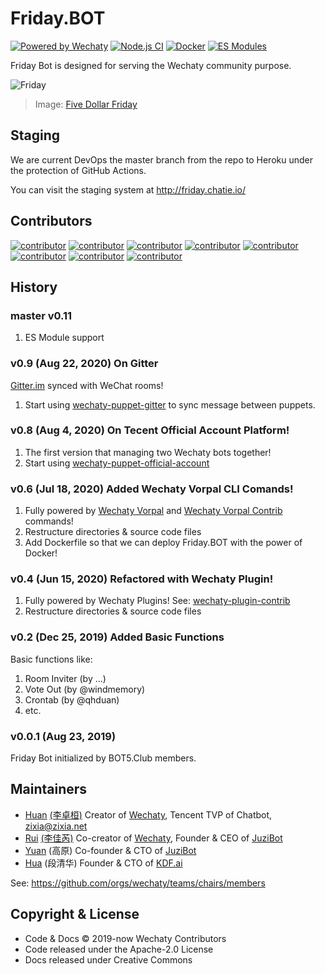 # Friday.BOT

[![Powered by Wechaty](https://img.shields.io/badge/Powered%20By-Wechaty-brightgreen.svg)](https://wechaty.js.org)
[![Node.js CI](https://github.com/wechaty/friday/workflows/Node.js%20CI/badge.svg)](https://github.com/wechaty/friday/actions?query=workflow%3A%22Node.js+CI%22)
[![Docker](https://github.com/wechaty/friday/workflows/Docker/badge.svg)](https://github.com/wechaty/friday/actions?query=workflow%3ADocker)
[![ES Modules](https://img.shields.io/badge/ES-Modules-brightgreen)](https://github.com/Chatie/tsconfig/issues/16)

Friday Bot is designed for serving the Wechaty community purpose.

![Friday](docs/images/friday.svg)

> Image: [Five Dollar Friday](https://www.robsdogs.net.au/product/five-dollar-friday/)

## Staging

We are current DevOps the master branch from the repo to Heroku under the protection of GitHub Actions.

You can visit the staging system at <http://friday.chatie.io/>

## Contributors

[![contributor](https://sourcerer.io/fame/huan/wechaty/friday/images/0)](https://sourcerer.io/fame/huan/wechaty/friday/links/0)
[![contributor](https://sourcerer.io/fame/huan/wechaty/friday/images/1)](https://sourcerer.io/fame/huan/wechaty/friday/links/1)
[![contributor](https://sourcerer.io/fame/huan/wechaty/friday/images/2)](https://sourcerer.io/fame/huan/wechaty/friday/links/2)
[![contributor](https://sourcerer.io/fame/huan/wechaty/friday/images/3)](https://sourcerer.io/fame/huan/wechaty/friday/links/3)
[![contributor](https://sourcerer.io/fame/huan/wechaty/friday/images/4)](https://sourcerer.io/fame/huan/wechaty/friday/links/4)
[![contributor](https://sourcerer.io/fame/huan/wechaty/friday/images/5)](https://sourcerer.io/fame/huan/wechaty/friday/links/5)
[![contributor](https://sourcerer.io/fame/huan/wechaty/friday/images/6)](https://sourcerer.io/fame/huan/wechaty/friday/links/6)
[![contributor](https://sourcerer.io/fame/huan/wechaty/friday/images/7)](https://sourcerer.io/fame/huan/wechaty/friday/links/7)

## History

### master v0.11

1. ES Module support

### v0.9 (Aug 22, 2020) On Gitter

[Gitter.im](https://gitter.im/wechaty/wechaty) synced with WeChat rooms!

1. Start using [wechaty-puppet-gitter](https://github.com/wechaty/wechaty-puppet-gitter) to sync message between puppets.

### v0.8 (Aug 4, 2020) On Tecent Official Account Platform!

1. The first version that managing two Wechaty bots together!
1. Start using [wechaty-puppet-official-account](https://github.com/wechaty/wechaty-puppet-official-account)

### v0.6 (Jul 18, 2020) Added Wechaty Vorpal CLI Comands!

1. Fully powered by [Wechaty Vorpal](https://github.com/wechaty/wechaty-vorpal) and [Wechaty Vorpal Contrib](https://github.com/wechaty/wechaty-vorpa-contrib) commands!
1. Restructure directories & source code files
1. Add Dockerfile so that we can deploy Friday.BOT with the power of Docker!

### v0.4 (Jun 15, 2020) Refactored with Wechaty Plugin!

1. Fully powered by Wechaty Plugins! See: [wechaty-plugin-contrib](https://github.com/wechaty/wechaty-plugin-contrib)
1. Restructure directories & source code files

### v0.2 (Dec 25, 2019) Added Basic Functions

Basic functions like:

1. Room Inviter (by ...)
1. Vote Out (by @windmemory)
1. Crontab (by @qhduan)
1. etc.

### v0.0.1 (Aug 23, 2019)

Friday Bot initialized by BOT5.Club members.

## Maintainers

- [Huan](https://github.com/huan) [(李卓桓)](http://linkedin.com/in/zixia) Creator of [Wechaty](https://github.com/wechaty/wechaty), Tencent TVP of Chatbot, <zixia@zixia.net>
- [Rui](https://github.com/lijiarui) [(李佳芮)](https://lijiarui.github.io) Co-creator of [Wechaty](https://github.com/wechaty/wechaty), Founder & CEO of [JuziBot](https://www.juzi.bot/)
- [Yuan](https://github.com/windmemory) (高原) Co-founder & CTO of [JuziBot](https://www.juzi.bot/)
- [Hua](https://github.com/qhduan) (段清华) Founder & CTO of [KDF.ai](https://kdf.ai)

See: <https://github.com/orgs/wechaty/teams/chairs/members>

## Copyright & License

- Code & Docs © 2019-now Wechaty Contributors
- Code released under the Apache-2.0 License
- Docs released under Creative Commons
